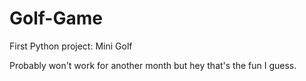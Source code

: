 # Golf-Game
First Python project: Mini Golf

Probably won't work for another month but hey that's the fun I guess.